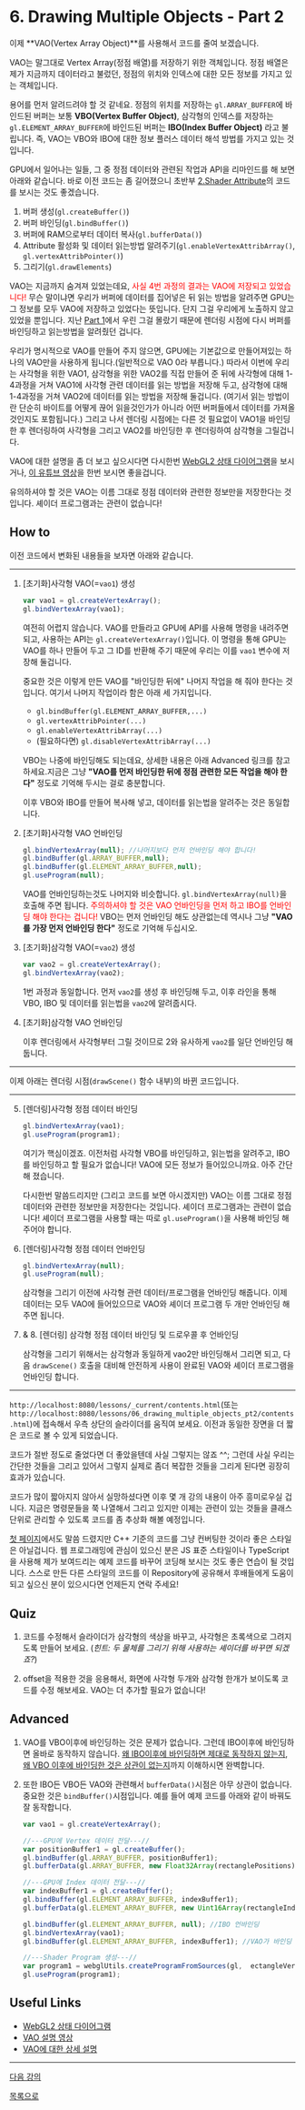 # 6. Drawing Multiple Objects - Part 2

이제 **VAO(Vertex Array Object)**를 사용해서 코드를 줄여 보겠습니다.

VAO는 말그대로 Vertex Array(정점 배열)를 저장하기 위한 객체입니다. 정점 배열은 제가 지금까지 데이터라고 불렀던, 정점의 위치와 인덱스에 대한 모든 정보를 가지고 있는 객체입니다. 

용어를 먼저 알려드려야 할 것 같네요. 정점의 위치를 저장하는 `gl.ARRAY_BUFFER`에 바인드된 버퍼는 보통 **VBO(Vertex Buffer Object)**, 삼각형의 인덱스를 저장하는 `gl.ELEMENT_ARRAY_BUFFER`에 바인드된 버퍼는 **IBO(Index Buffer Object)** 라고 불립니다. 즉, VAO는 VBO와 IBO에 대한 정보 플러스 데이터 해석 방법를 가지고 있는 것입니다.

GPU에서 일어나는 일들, 그 중 정점 데이터와 관련된 작업과 API을 리마인드를 해 보면 아래와 같습니다. 바로 이전 코드는 좀 길어졌으니 초반부 [2.Shader Attribute](../2_shader_attribute/contents.html)의 코드를 보시는 것도 좋겠습니다.

1. 버퍼 생성(`gl.createBuffer()`)
2. 버퍼 바인딩(`gl.bindBuffer()`)
3. 버퍼에 RAM으로부터 데이터 복사(`gl.bufferData()`)
4. Attribute 활성화 및 데이터 읽는방법 알려주기(`gl.enableVertexAttribArray()`, `gl.vertexAttribPointer()`)
5. 그리기(`gl.drawElements`)

VAO는 지금까지 숨겨져 있었는데요, <span style="color:red">사실 4번 과정의 결과는 VAO에 저장되고 있었습니다!</span> 무슨 말이냐면 우리가 버퍼에 데이터를 집어넣은 뒤 읽는 방법을 알려주면 GPU는 그 정보를 모두 VAO에 저장하고 있었다는 뜻입니다. 단지 그걸 우리에게 노출하지 않고 있었을 뿐입니다. 지난 [Part 1](../6_drawing_multiple_objects_pt1/contents.html)에서 우린 그걸 몰랐기 때문에 렌더링 시점에 다시 버퍼를 바인딩하고 읽는방법을 알려줬던 겁니다.

우리가 명시적으로 VAO를 만들어 주지 않으면, GPU에는 기본값으로 만들어져있는 하나의 VAO만을 사용하게 됩니다.(일반적으로 VAO 0라 부릅니다.) 따라서 이번에 우리는 사각형을 위한 VAO1, 삼각형을 위한 VAO2를 직접 만들어 준 뒤에 사각형에 대해 1-4과정을 거쳐 VAO1에 사각형 관련 데이터를 읽는 방법을 저장해 두고, 삼각형에 대해 1-4과정을 거쳐 VAO2에 데이터를 읽는 방법을 저장해 둘겁니다. (여기서 읽는 방법이란 단순히 바이트를 어떻게 끊어 읽을것인가가 아니라 어떤 버퍼들에서 데이터를 가져올 것인지도 포함됩니다.) 그리고 나서 렌더링 시점에는 다른 것 필요없이 VAO1을 바인딩한 후 렌더링하여 사각형을 그리고 VAO2를 바인딩한 후 렌더링하여 삼각형을 그릴겁니다.

VAO에 대한 설명을 좀 더 보고 싶으시다면 다시한번 [WebGL2 상태 다이어그램](https://webgl2fundamentals.org/webgl/lessons/resources/webgl-state-diagram.html)을 보시거나, [이 유튜브 영상](https://www.youtube.com/watch?v=WMiggUPst-Q)을 한번 보시면 좋을겁니다.

유의하셔야 할 것은 VAO는 이름 그대로 정점 데이터와 관련한 정보만을 저장한다는 것입니다. 셰이더 프로그램과는 관련이 없습니다!

## How to

이전 코드에서 변화된 내용들을 보자면 아래와 같습니다.

---
1. [초기화]사각형 VAO(=`vao1`) 생성

    ```js
    var vao1 = gl.createVertexArray();
    gl.bindVertexArray(vao1); 
    ```
    
    여전히 어렵지 않습니다. VAO를 만들라고 GPU에 API를 사용해 명령을 내려주면 되고, 사용하는 API는 `gl.createVertexArray()`입니다. 이 명령을 통해 GPU는 VAO를 하나 만들어 두고 그 ID를 반환해 주기 때문에 우리는 이를 `vao1` 변수에 저장해 둘겁니다.

    중요한 것은 이렇게 만든 VAO를 "바인딩한 뒤에" 나머지 작업을 해 줘야 한다는 것입니다. 여기서 나머지 작업이라 함은 아래 세 가지입니다. 

    * `gl.bindBuffer(gl.ELEMENT_ARRAY_BUFFER,...)`
    * `gl.vertexAttribPointer(...)`
    * `gl.enableVertexAttribArray(...)`
    * (필요하다면) `gl.disableVertexAttribArray(...)`

    VBO는 나중에 바인딩해도 되는데요, 상세한 내용은 아래 Advanced 링크를 참고하세요.지금은 그냥 **"VAO를 먼저 바인딩한 뒤에 정점 관련한 모든 작업을 해야 한다"** 정도로 기억해 두시는 걸로 충분합니다.

    이후 VBO와 IBO를 만들어 복사해 넣고, 데이터를 읽는법을 알려주는 것은 동일합니다.

2. [초기화]사각형 VAO 언바인딩

    ```js
    gl.bindVertexArray(null); //나머지보다 먼저 언바인딩 해야 합니다!
    gl.bindBuffer(gl.ARRAY_BUFFER,null);
    gl.bindBuffer(gl.ELEMENT_ARRAY_BUFFER,null);
    gl.useProgram(null);
    ```

    VAO를 언바인딩하는것도 나머지와 비슷합니다. `gl.bindVertexArray(null)`을 호출해 주면 됩니다. <span style="color:red">주의하셔야 할 것은 VAO 언바인딩을 먼저 하고 IBO를 언바인딩 해야 한다는 겁니다!</span> VBO는 먼저 언바인딩 해도 상관없는데 역시나 그냥 **"VAO를 가장 먼저 언바인딩 한다"** 정도로 기억해 두십시오.

3. [초기화]삼각형 VAO(=`vao2`) 생성

    ```js
    var vao2 = gl.createVertexArray();
    gl.bindVertexArray(vao2);
    ```

    1번 과정과 동일합니다. 먼저 `vao2`를 생성 후 바인딩해 두고, 이후 라인을 통해 VBO, IBO 및 데이터를 읽는법을 `vao2`에 알려줍시다.

4. [초기화]삼각형 VAO 언바인딩

    이후 렌더링에서 사각형부터 그릴 것이므로 2와 유사하게 `vao2`를 일단 언바인딩 해둡니다.

---

이제 아래는 렌더링 시점(`drawScene()` 함수 내부)의 바뀐 코드입니다.

---

5. [렌더링]사각형 정점 데이터 바인딩

    ```js
    gl.bindVertexArray(vao1);
    gl.useProgram(program1); 
    ```

    여기가 핵심이겠죠. 이전처럼 사각형 VBO를 바인딩하고, 읽는법을 알려주고, IBO를 바인딩하고 할 필요가 없습니다! VAO에 모든 정보가 들어있으니까요. 아주 간단해 졌습니다. 

    다시한번 말씀드리지만 (그리고 코드를 보면 아시겠지만) VAO는 이름 그대로 정점 데이터와 관련한 정보만을 저장한다는 것입니다. 셰이더 프로그램과는 관련이 없습니다! 셰이더 프로그램을 사용할 때는 따로 `gl.useProgram()`을 사용해 바인딩 해주어야 합니다.

6. [렌더링]사각형 정점 데이터 언바인딩 

    ```js
    gl.bindVertexArray(null);
    gl.useProgram(null);
    ```
    
    삼각형을 그리기 이전에 사각형 관련 데이터/프로그램을 언바인딩 해줍니다. 이제 데이터는 모두 VAO에 들어있으므로 VAO와 셰이더 프로그램 두 개만 언바인딩 해주면 됩니다.

7. & 8. [렌더링] 삼각형 정점 데이터 바인딩 및 드로우콜 후 언바인딩

    삼각형을 그리기 위해서는 삼각형과 동일하게 vao2만 바인딩해서 그리면 되고, 다음 `drawScene()` 호출을 대비해 안전하게 사용이 완료된 VAO와 셰이더 프로그램을 언바인딩 합니다.

---

`http://localhost:8080/lessons/_current/contents.html`(또는 `http://localhost:8080/lessons/06_drawing_multiple_objects_pt2/contents.html`)에 접속해서 우측 상단의 슬라이더를 움직여 보세요.  이전과 동일한 장면을 더 짧은 코드로 볼 수 있게 되었습니다.

코드가 절반 정도로 줄었다면 더 좋았을텐데 사실 그렇지는 않죠 ^^; 그런데 사실 우리는 간단한 것들을 그리고 있어서 그렇지 실제로 좀더 복잡한 것들을 그리게 된다면 굉장히 효과가 있습니다. 

코드가 많이 짧아지지 않아서 실망하셨다면 이후 몇 개 강의 내용이 아주 흥미로우실 겁니다. 지금은 명령문들을 쭉 나열해서 그리고 있지만 이제는 관련이 있는 것들을 클래스 단위로 관리할 수 있도록 코드를 좀 추상화 해볼 예정입니다. 

[첫 페이지](../../README.md)에서도 말씀 드렸지만 C++ 기준의 코드를 그냥 컨버팅한 것이라 좋은 스타일은 아닐겁니다. 웹 프로그래밍에 관심이 있으신 분은 JS 표준 스타일이나 TypeScript을 사용해 제가 보여드리는 예제 코드를 바꾸어 코딩해 보시는 것도 좋은 연습이 될 것입니다. 스스로 만든 다른 스타일의 코드를 이 Repository에 공유해서 후배들에게 도움이 되고 싶으신 분이 있으시다면 언제든지 연락 주세요!

## Quiz

1. 코드를 수정해서 슬라이더가 삼각형의 색상을 바꾸고, 사각형은 초록색으로 그려지도록 만들어 보세요. (*힌트: 두 물체를 그리기 위해 사용하는 셰이더를 바꾸면 되겠죠?*)

2. offset을 적용한 것을 응용해서, 화면에 사각형 두개와 삼각형 한개가 보이도록 코드를 수정 해보세요. VAO는 더 추가할 필요가 없습니다!

## Advanced

1. VAO를 VBO이후에 바인딩하는 것은 문제가 없습니다. 그런데 IBO이후에 바인딩하면 올바로 동작하지 않습니다. [왜 IBO이후에 바인딩하면 제대로 동작하지 않는지](https://stackoverflow.com/questions/31176226/when-using-ibo-ebo-program-only-works-when-i-call-glbindbuffer-to-bind-the-ibo), [왜 VBO 이후에 바인딩한 것은 상관이 없는지](https://stackoverflow.com/questions/26552642/when-is-what-bound-to-a-vao)까지 이해하시면 완벽합니다.

2. 또한 IBO든 VBO든 VAO와 관련해서 `bufferData()`시점은 아무 상관이 없습니다. 중요한 것은 `bindBuffer()`시점입니다. 예를 들어 예제 코드를 아래와 같이 바꿔도 잘 동작합니다.

    ```js
    var vao1 = gl.createVertexArray();
    
    //---GPU에 Vertex 데이터 전달---//
    var positionBuffer1 = gl.createBuffer(); 
    gl.bindBuffer(gl.ARRAY_BUFFER, positionBuffer1); 
    gl.bufferData(gl.ARRAY_BUFFER, new Float32Array(rectanglePositions), gl.STATIC_DRAW);
    
    //---GPU에 Index 데이터 전달---//
    var indexBuffer1 = gl.createBuffer(); 
    gl.bindBuffer(gl.ELEMENT_ARRAY_BUFFER, indexBuffer1); 
    gl.bufferData(gl.ELEMENT_ARRAY_BUFFER, new Uint16Array(rectangleIndices), gl.ATIC_DRAW);
    
    gl.bindBuffer(gl.ELEMENT_ARRAY_BUFFER, null); //IBO 언바인딩
    gl.bindVertexArray(vao1); 
    gl.bindBuffer(gl.ELEMENT_ARRAY_BUFFER, indexBuffer1); //VAO가 바인딩 된 뒤에 IBO가 바인딩되었으므로 OK! 데이터는 이미 들어가있음!

    //---Shader Program 생성---//
    var program1 = webglUtils.createProgramFromSources(gl,	ectangleVertexShaderSource,   rectangleFragmentShaderSource]);
    gl.useProgram(program1); 
    ```

## Useful Links

- [WebGL2 상태 다이어그램](https://webgl2fundamentals.org/webgl/lessons/resources/webgl-state-diagram.html)
- [VAO 설명 영상](https://www.youtube.com/watch?v=WMiggUPst-Q)
- [VAO에 대한 상세 설명](https://stackoverflow.com/questions/26552642/when-is-what-bound-to-a-vao)

---

[다음 강의](../07_buffer_abstraction/)

[목록으로](../)
